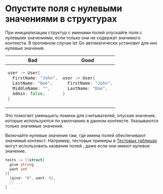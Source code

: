 # Опустите поля с нулевыми значениями в структурах

При инициализации структур с именами полей опускайте поля с нулевыми значениями,
если только они не содержат значимого контекста. В противном случае let Go автоматически установит для них нулевые
значения.

<table>
<thead><tr><th>Bad</th><th>Good</th></tr></thead>
<tbody>
<tr><td>

```go
user := User{
  FirstName: "John",
  LastName: "Doe",
  MiddleName: "",
  Admin: false,
}
```

</td><td>

```go
user := User{
  FirstName: "John",
  LastName: "Doe",
}
```

</td></tr>
</tbody></table>

Это помогает уменьшить помехи для считывателей, опуская значения, которые используются по умолчанию в
данном контексте. Указываются только значимые значения.

Включайте нулевые значения там, где имена полей обеспечивают значимый контекст. Например,
тестовые примеры в [Тестовых таблицах](test-table.md) могут использовать названия полей
, даже если они имеют нулевое значение.

```go
tests := []struct{
  give string
  want int
}{
  {give: "0", want: 0},
  // ...
}
```
